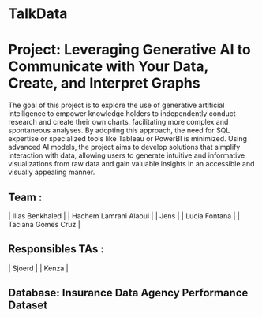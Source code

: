 # TalkData

# Project: Leveraging Generative AI to Communicate with Your Data, Create, and Interpret Graphs

The goal of this project is to explore the use of generative artificial intelligence to empower knowledge holders to independently conduct research and create their own charts, facilitating more complex and spontaneous analyses. By adopting this approach, the need for SQL expertise or specialized tools like Tableau or PowerBI is minimized. Using advanced AI models, the project aims to develop solutions that simplify interaction with data, allowing users to generate intuitive and informative visualizations from raw data and gain valuable insights in an accessible and visually appealing manner.


## Team : 

| Ilias Benkhaled  |
| Hachem Lamrani Alaoui  |
| Jens    |
| Lucia Fontana    |
| Taciana Gomes Cruz    |

## Responsibles TAs : 

| Sjoerd  |
| Kenza  |

## Database: Insurance Data Agency Performance Dataset



